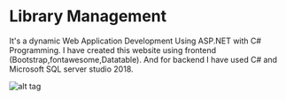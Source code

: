 # Library Management

It's a dynamic Web Application Development Using ASP.NET with C# Programming. I have created this website using frontend (Bootstrap,fontawesome,Datatable). And for backend I have used C# and Microsoft SQL server studio 2018. 

![alt tag](https://user-images.githubusercontent.com/25588298/103638396-0e9ffa80-4f77-11eb-8d4f-6a2babfa3d0d.PNG) 
